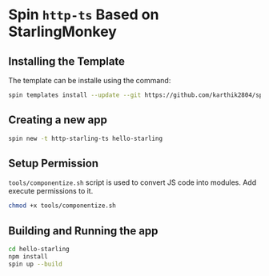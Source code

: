 # Spin `http-ts` Based on StarlingMonkey

## Installing the Template

The template can be installe using the command:

```bash
spin templates install --update --git https://github.com/karthik2804/spin-starling-ts-templates
```

## Creating a new app

```bash
spin new -t http-starling-ts hello-starling
```

## Setup Permission

`tools/componentize.sh` script is used to convert JS code into modules. Add execute permissions to it.

```bash
chmod +x tools/componentize.sh
```

## Building and Running the app

```bash
cd hello-starling
npm install
spin up --build
```